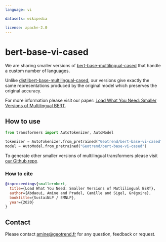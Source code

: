 ```yaml
---
language: vi

datasets: wikipedia

license: apache-2.0
---
```


# bert-base-vi-cased

We are sharing smaller versions of [bert-base-multilingual-cased](https://huggingface.co/bert-base-multilingual-cased) that handle a custom number of languages.

Unlike [distilbert-base-multilingual-cased](https://huggingface.co/distilbert-base-multilingual-cased), our versions give exactly the same representations produced by the original model which preserves the original accuracy.

For more information please visit our paper: [Load What You Need: Smaller Versions of Multilingual BERT](https://www.aclweb.org/anthology/2020.sustainlp-1.16.pdf).

## How to use

```python
from transformers import AutoTokenizer, AutoModel

tokenizer = AutoTokenizer.from_pretrained("Geotrend/bert-base-vi-cased")
model = AutoModel.from_pretrained("Geotrend/bert-base-vi-cased")

```

To generate other smaller versions of multilingual transformers please visit [our Github repo](https://github.com/Geotrend-research/smaller-transformers).

### How to cite

```bibtex
@inproceedings{smallermbert,
  title={Load What You Need: Smaller Versions of Mutlilingual BERT},
  author={Abdaoui, Amine and Pradel, Camille and Sigel, Grégoire},
  booktitle={SustaiNLP / EMNLP},
  year={2020}
}
```

## Contact 

Please contact amine@geotrend.fr for any question, feedback or request.

